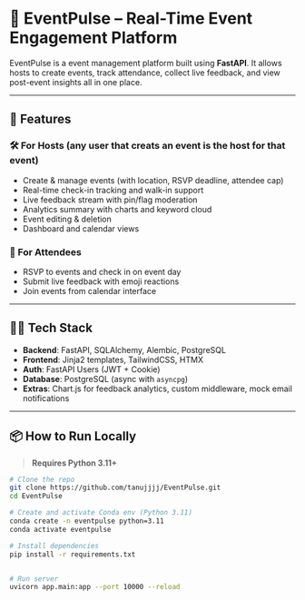 # 🎉 EventPulse – Real-Time Event Engagement Platform

EventPulse is a event management platform built using **FastAPI**. It allows hosts to create events, track attendance, collect live feedback, and view post-event insights all in one place.

---

## 🚀 Features


### 🛠 For Hosts (any user that creats an event is the host for that event)
- Create & manage events (with location, RSVP deadline, attendee cap)
- Real-time check-in tracking and walk-in support
- Live feedback stream with pin/flag moderation
- Analytics summary with charts and keyword cloud
- Event editing & deletion
- Dashboard and calendar views

### 🙋 For Attendees
- RSVP to events and check in on event day
- Submit live feedback with emoji reactions
- Join events from calendar interface

---

## 🧑‍💻 Tech Stack

- **Backend**: FastAPI, SQLAlchemy, Alembic, PostgreSQL
- **Frontend**: Jinja2 templates, TailwindCSS, HTMX
- **Auth**: FastAPI Users (JWT + Cookie)
- **Database**: PostgreSQL (async with `asyncpg`)
- **Extras**: Chart.js for feedback analytics, custom middleware, mock email notifications

---

## 📦 How to Run Locally

> **Requires Python 3.11+**

```bash
# Clone the repo
git clone https://github.com/tanujjjj/EventPulse.git
cd EventPulse

# Create and activate Conda env (Python 3.11)
conda create -n eventpulse python=3.11
conda activate eventpulse

# Install dependencies
pip install -r requirements.txt


# Run server
uvicorn app.main:app --port 10000 --reload
